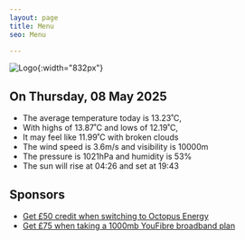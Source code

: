```yaml
---
layout: page
title: Menu
seo: Menu

---
```


![Logo](/images/logo.jpg){:width="832px"}

<!-- weather_marker starts -->
## On Thursday, 08 May 2025

- The average temperature today is 13.23˚C,
- With highs of 13.87˚C and lows of 12.19˚C,
- It may feel like 11.99˚C with broken clouds
- The wind speed is 3.6m/s and visibility is 10000m
- The pressure is 1021hPa and humidity is 53%
- The sun will rise at 04:26 and set at 19:43

<!-- weather_marker ends -->

## Sponsors

- [Get £50 credit when switching to Octopus Energy](https://bit.ly/3oD1nnS)
- [Get £75 when taking a 1000mb YouFibre broadband plan](https://aklam.io/91zWhU?)
